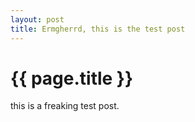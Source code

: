 ```yaml
---
layout: post
title: Ermgherrd, this is the test post
---
```


# {{ page.title }}

this is a freaking test post.